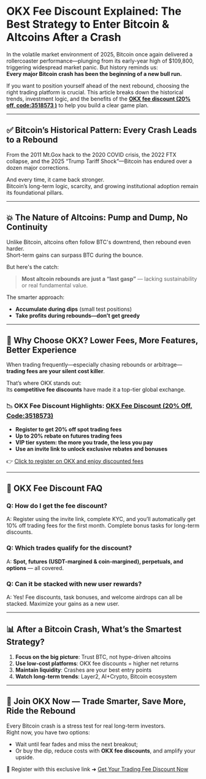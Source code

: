
# OKX Fee Discount Explained: The Best Strategy to Enter Bitcoin & Altcoins After a Crash

In the volatile market environment of 2025, Bitcoin once again delivered a rollercoaster performance—plunging from its early-year high of $109,800, triggering widespread market panic. But history reminds us:  
**Every major Bitcoin crash has been the beginning of a new bull run.**

If you want to position yourself ahead of the next rebound, choosing the right trading platform is crucial. This article breaks down the historical trends, investment logic, and the benefits of the [**OKX fee discount (20% off, code:3518573 )**](https://bly.one/okx1) to help you build a clear game plan.

---

## ✅ Bitcoin’s Historical Pattern: Every Crash Leads to a Rebound

From the 2011 Mt.Gox hack to the 2020 COVID crisis, the 2022 FTX collapse, and the 2025 “Trump Tariff Shock”—Bitcoin has endured over a dozen major corrections.

And every time, it came back stronger.  
Bitcoin’s long-term logic, scarcity, and growing institutional adoption remain its foundational pillars.

---

## 💥 The Nature of Altcoins: Pump and Dump, No Continuity

Unlike Bitcoin, altcoins often follow BTC's downtrend, then rebound even harder.  
Short-term gains can surpass BTC during the bounce.

But here's the catch:  
> **Most altcoin rebounds are just a “last gasp”** — lacking sustainability or real fundamental value.

The smarter approach:  
- **Accumulate during dips** (small test positions)  
- **Take profits during rebounds—don’t get greedy**

---

## 🔧 Why Choose OKX? Lower Fees, More Features, Better Experience

When trading frequently—especially chasing rebounds or arbitrage—**trading fees are your silent cost killer**.

That’s where OKX stands out:  
Its **competitive fee discounts** have made it a top-tier global exchange.

### 📉 OKX Fee Discount Highlights: [OKX Fee Discount (20% Off, Code:3518573)](https://bly.one/okx1)

- **Register to get 20% off spot trading fees**  
- **Up to 20% rebate on futures trading fees**  
- **VIP tier system: the more you trade, the less you pay**  
- **Use an invite link to unlock exclusive rebates and bonuses**

👉 [Click to register on OKX and enjoy discounted fees](https://bly.one/okx1)

---

## 📌 OKX Fee Discount FAQ

### Q: How do I get the fee discount?
A: Register using the invite link, complete KYC, and you’ll automatically get 10% off trading fees for the first month. Complete bonus tasks for long-term discounts.

### Q: Which trades qualify for the discount?
A: **Spot, futures (USDT-margined & coin-margined), perpetuals, and options** — all covered.

### Q: Can it be stacked with new user rewards?
A: Yes! Fee discounts, task bonuses, and welcome airdrops can all be stacked. Maximize your gains as a new user.

---

## 📊 After a Bitcoin Crash, What’s the Smartest Strategy?

1. **Focus on the big picture**: Trust BTC, not hype-driven altcoins  
2. **Use low-cost platforms**: OKX fee discounts = higher net returns  
3. **Maintain liquidity**: Crashes are your best entry points  
4. **Watch long-term trends**: Layer2, AI+Crypto, Bitcoin ecosystem

---

## 🚀 Join OKX Now — Trade Smarter, Save More, Ride the Rebound

Every Bitcoin crash is a stress test for real long-term investors.  
Right now, you have two options:

- Wait until fear fades and miss the next breakout;  
- Or buy the dip, reduce costs with **OKX fee discounts**, and amplify your upside.

🎯 Register with this exclusive link ➜ [Get Your Trading Fee Discount Now](https://bly.one/okx1)
